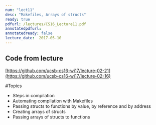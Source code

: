 ```yaml
---
num: "lect11"
desc: "Makefiles, Arrays of structs"
ready: true
pdfurl: /lectures/CS16_Lecture11.pdf
annotatedpdfurl: 
annotatedready: false
lecture_date:  2017-05-10
---
```


## Code from lecture
[https://github.com/ucsb-cs16-wi17/lecture-02-21](https://github.com/ucsb-cs16-wi17/lecture-02-16)

#Topics
* Steps in compilation  
* Automating compilation with Makefiles
* Passing structs to functions by value, by reference and by address
* Creating arrays of structs
* Passing arrays of structs to functions

